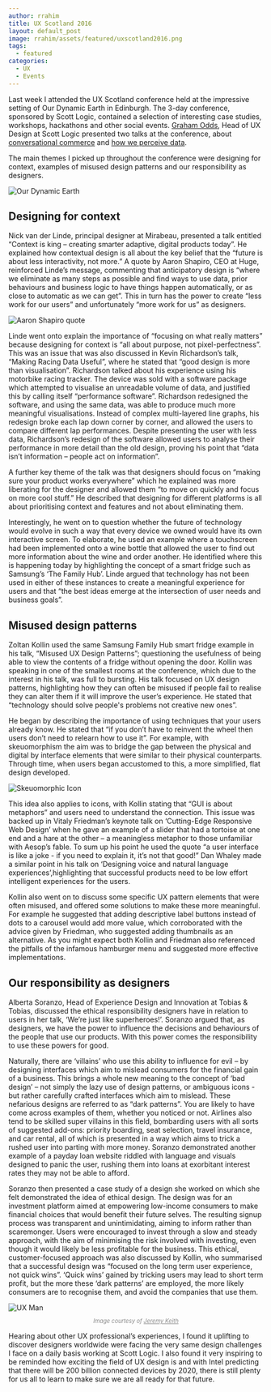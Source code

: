 ```yaml
---
author: rrahim
title: UX Scotland 2016
layout: default_post
image: rrahim/assets/featured/uxscotland2016.png
tags:
  - featured
categories:
  - UX
  - Events
---
```

Last week I attended the UX Scotland conference held at the impressive setting of Our Dynamic Earth in Edinburgh. The 3-day conference, sponsored by Scott Logic, contained a selection of interesting case studies, workshops, hackathons and other social events. [Graham Odds](http://blog.scottlogic.com/godds), Head of UX Design at Scott Logic presented two talks at the conference, about [conversational commerce](http://blog.scottlogic.com/2016/05/18/make-banking-talk.html) and [how we perceive data](http://blog.scottlogic.com/2013/08/09/the-science-behind-data-visualisation.html).

The main themes I picked up throughout the conference were designing for context, examples of misused design patterns and our responsibility as designers.

<img class="aligncenter" src="{{ site.github.url }}/rrahim/assets/dynamic-earth.jpg" alt="Our Dynamic Earth" />

## Designing for context

Nick van der Linde, principal designer at Mirabeau, presented a talk entitled “Context is king &ndash; creating smarter adaptive, digital products today”. He explained how contextual design is all about the key belief that the “future is about less interactivity, not more.” A quote by Aaron Shapiro, CEO at Huge, reinforced Linde’s message, commenting that anticipatory design is “where we eliminate as many steps as possible and find ways to use data, prior behaviours and business logic to have things happen automatically, or as close to automatic as we can get”. This in turn has the power to create “less work for our users” and unfortunately “more work for us” as designers.

<img class="aligncenter" src="{{ site.github.url }}/rrahim/assets/context-quote.jpg" alt="Aaron Shapiro quote" />

Linde went onto explain the importance of “focusing on what really matters” because designing for context is “all about purpose, not pixel-perfectness”. This was an issue that was also discussed in Kevin Richardson’s talk, “Making Racing Data Useful”, where he stated that “good design is more than visualisation”. Richardson talked about his experience using his motorbike racing tracker. The device was sold with a software package which attempted to visualise an unreadable volume of data, and justified this by calling itself “performance software”. Richardson redesigned the software, and using the same data, was able to produce much more meaningful visualisations. Instead of complex multi-layered line graphs, his redesign broke each lap down corner by corner, and allowed the users to compare different lap performances. Despite presenting the user with less data, Richardson’s redesign of the software allowed users to analyse their performance in more detail than the old design, proving his point that “data isn’t information &ndash; people act on information”.

A further key theme of the talk was that designers should focus on “making sure your product works everywhere” which he explained was more liberating for the designer and allowed them “to move on quickly and focus on more cool stuff.” He described that designing for different platforms is all about prioritising context and features and not about eliminating them.

Interestingly, he went on to question whether the future of technology would evolve in such a way that every device we owned would have its own interactive screen. To elaborate, he used an example where a touchscreen had been implemented onto a wine bottle that allowed the user to find out more information about the wine and order another. He identified where this is happening today by highlighting the concept of a smart fridge such as Samsung’s ‘The Family Hub’. Linde argued that technology has not been used in either of these instances to create a meaningful experience for users and that “the best ideas emerge at the intersection of user needs and business goals”.

## Misused design patterns

Zoltan Kollin used the same Samsung Family Hub smart fridge example in his talk, “Misused UX Design Patterns”; questioning the usefulness of being able to view the contents of a fridge without opening the door. Kollin was speaking in one of the smallest rooms at the conference, which due to the interest in his talk, was full to bursting. His talk focused on UX design patterns, highlighting how they can often be misused if people fail to realise they can alter them if it will improve the user’s experience. He stated that “technology should solve people's problems not creative new ones”.

He began by describing the importance of using techniques that your users already know. He stated that “if you don’t have to reinvent the wheel then users don’t need to relearn how to use it”. For example, with skeuomorphism the aim was to bridge the gap between the physical and digital by interface elements that were similar to their physical counterparts. Through time, when users began accustomed to this, a more simplified, flat design developed.

<img class="aligncenter" src="{{ site.github.url }}/rrahim/assets/skeuomorphic-icon.png" alt="Skeuomorphic Icon" />

This idea also applies to icons, with Kollin stating that “GUI is about metaphors” and users need to understand the connection. This issue was backed up in Vitaly Friedman’s keynote talk on ‘Cutting-Edge Responsive Web Design’ when he gave an example of a slider that had a tortoise at one end and a hare at the other – a meaningless metaphor to those unfamiliar with Aesop’s fable. To sum up his point he used the quote “a user interface is like a joke - if you need to explain it, it’s not that good!” Dan Whaley made a similar point in his talk on ‘Designing voice and natural language experiences’,highlighting that successful products need to be low effort intelligent experiences for the users.

Kollin also went on to discuss some specific UX pattern elements that were often misused, and offered some solutions to make these more meaningful. For example he suggested that adding descriptive label buttons instead of dots to a carousel would add more value, which corroborated with the advice given by Friedman, who suggested adding thumbnails as an alternative. As you might expect both Kollin and Friedman also referenced the pitfalls of the infamous hamburger menu and suggested more effective implementations.

## Our responsibility as designers

Alberta Soranzo, Head of Experience Design and Innovation at Tobias & Tobias, discussed the ethical responsibility designers have in relation to users in her talk, ‘We’re just like superheroes!’. Soranzo argued that, as designers, we have the power to influence the decisions and behaviours of the people that use our products. With this power comes the responsibility to use these powers for good.

Naturally, there are ‘villains’ who use this ability to influence for evil – by designing interfaces which aim to mislead consumers for the financial gain of a business. This brings a whole new meaning to the concept of ‘bad design’ – not simply the lazy use of design patterns, or ambiguous icons - but rather carefully crafted interfaces which aim to mislead. These nefarious designs are referred to as “dark patterns”. You are likely to have come across examples of them, whether you noticed or not. Airlines also tend to be skilled super villains in this field, bombarding users with all sorts of suggested add-ons: priority boarding, seat selection, travel insurance, and car rental, all of which is presented in a way which aims to trick a rushed user into parting with more money. Soranzo demonstrated another example of a payday loan website riddled with language and visuals designed to panic the user, rushing them into loans at exorbitant interest rates they may not be able to afford.

Soranzo then presented a case study of a design she worked on which she felt demonstrated the idea of ethical design. The design was for an investment platform aimed at empowering low-income consumers to make financial choices that would benefit their future selves. The resulting signup process was transparent and unintimidating, aiming to inform rather than scaremonger. Users were encouraged to invest through a slow and steady approach, with the aim of minimising the risk involved with investing, even though it would likely be less profitable for the business. This ethical, customer-focused approach was also discussed by Kollin, who summarised that a successful design was “focused on the long term user experience, not quick wins”. ‘Quick wins’ gained by tricking users may lead to short term profit, but the more these ‘dark patterns’ are employed, the more likely consumers are to recognise them, and avoid the companies that use them.

<img class="aligncenter" src="{{ site.github.url }}/rrahim/assets/ux_man.jpg" alt="UX Man" />
<p style="font-size: 0.8em; font-style: italic; opacity: 0.5; text-align: center;">Image courtesy of <a href="http://www.flickr.com/photos/74105777@N00/297867921/">Jeremy Keith</a></p>

Hearing about other UX professional’s experiences, I found it uplifting to discover designers worldwide were facing the very same design challenges I face on a daily basis working at Scott Logic. I also found it very inspiring to be reminded how exciting the field of UX design is and with Intel predicting that there will be 200 billion connected devices by 2020, there is still plenty for us all to learn to make sure we are all ready for that future.
